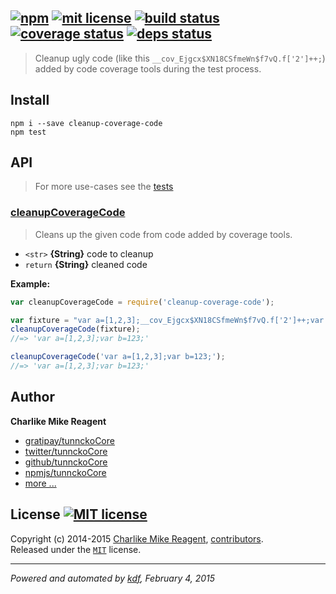 ## [![npm][npmjs-img]][npmjs-url] [![mit license][license-img]][license-url] [![build status][travis-img]][travis-url] [![coverage status][coveralls-img]][coveralls-url] [![deps status][daviddm-img]][daviddm-url]

> Cleanup ugly code (like this `__cov_Ejgcx$XN18CSfmeWn$f7vQ.f['2']++;`) added by code coverage tools during the test process.

## Install
```
npm i --save cleanup-coverage-code
npm test
```


## API
> For more use-cases see the [tests](./test.js)

### [cleanupCoverageCode](./index.js#L33)
> Cleans up the given code from code added by coverage tools.

- `<str>` **{String}** code to cleanup
- `return` **{String}** cleaned code

**Example:**

```js
var cleanupCoverageCode = require('cleanup-coverage-code');

var fixture = "var a=[1,2,3];__cov_Ejgcx$XN18CSfmeWn$f7vQ.f['2']++;var b=123;";
cleanupCoverageCode(fixture);
//=> 'var a=[1,2,3];var b=123;'

cleanupCoverageCode('var a=[1,2,3];var b=123;');
//=> 'var a=[1,2,3];var b=123;'
```


## Author
**Charlike Mike Reagent**
+ [gratipay/tunnckoCore][author-gratipay]
+ [twitter/tunnckoCore][author-twitter]
+ [github/tunnckoCore][author-github]
+ [npmjs/tunnckoCore][author-npmjs]
+ [more ...][contrib-more]


## License [![MIT license][license-img]][license-url]
Copyright (c) 2014-2015 [Charlike Mike Reagent][contrib-more], [contributors][contrib-graf].  
Released under the [`MIT`][license-url] license.


[npmjs-url]: http://npm.im/cleanup-coverage-code
[npmjs-img]: https://img.shields.io/npm/v/cleanup-coverage-code.svg?style=flat&label=cleanup-coverage-code

[coveralls-url]: https://coveralls.io/r/tunnckoCore/cleanup-coverage-code?branch=master
[coveralls-img]: https://img.shields.io/coveralls/tunnckoCore/cleanup-coverage-code.svg?style=flat

[license-url]: https://github.com/tunnckoCore/cleanup-coverage-code/blob/master/license.md
[license-img]: https://img.shields.io/badge/license-MIT-blue.svg?style=flat

[travis-url]: https://travis-ci.org/tunnckoCore/cleanup-coverage-code
[travis-img]: https://img.shields.io/travis/tunnckoCore/cleanup-coverage-code.svg?style=flat

[daviddm-url]: https://david-dm.org/tunnckoCore/cleanup-coverage-code
[daviddm-img]: https://img.shields.io/david/tunnckoCore/cleanup-coverage-code.svg?style=flat

[author-gratipay]: https://gratipay.com/tunnckoCore
[author-twitter]: https://twitter.com/tunnckoCore
[author-github]: https://github.com/tunnckoCore
[author-npmjs]: https://npmjs.org/~tunnckocore

[contrib-more]: http://j.mp/1stW47C
[contrib-graf]: https://github.com/tunnckoCore/cleanup-coverage-code/graphs/contributors

***

_Powered and automated by [kdf](https://github.com/tunnckoCore), February 4, 2015_